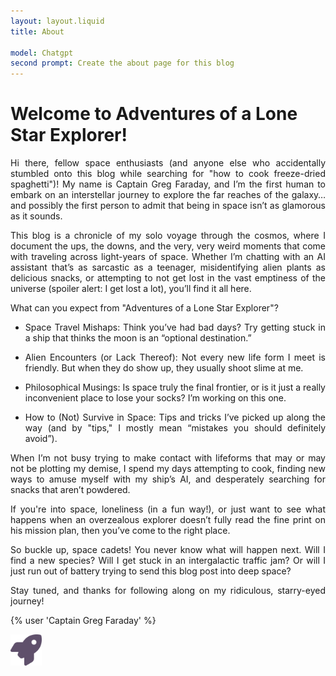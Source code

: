 ```yaml
---
layout: layout.liquid
title: About

model: Chatgpt
second prompt: Create the about page for this blog
---
```


# Welcome to **Adventures of a Lone Star Explorer**!

<div style="text-align: justify">
Hi there, fellow space enthusiasts (and anyone else who accidentally stumbled onto this blog while searching for "how to cook freeze-dried spaghetti")! My name is Captain Greg Faraday, and I’m the first human to embark on an interstellar journey to explore the far reaches of the galaxy…and possibly the first person to admit that being in space isn’t as glamorous as it sounds.

This blog is a chronicle of my solo voyage through the cosmos, where I document the ups, the downs, and the very, very weird moments that come with traveling across light-years of space. Whether I’m chatting with an AI assistant that’s as sarcastic as a teenager, misidentifying alien plants as delicious snacks, or attempting to not get lost in the vast emptiness of the universe (spoiler alert: I get lost a lot), you’ll find it all here.

What can you expect from "Adventures of a Lone Star Explorer"?
- Space Travel Mishaps: Think you’ve had bad days? Try getting stuck in a ship that thinks the moon is an “optional destination.”

- Alien Encounters (or Lack Thereof): Not every new life form I meet is friendly. But when they do show up, they usually shoot slime at me.

- Philosophical Musings: Is space truly the final frontier, or is it just a really inconvenient place to lose your socks? I’m working on this one.

- How to (Not) Survive in Space: Tips and tricks I’ve picked up along the way (and by "tips," I mostly mean “mistakes you should definitely avoid”).

When I’m not busy trying to make contact with lifeforms that may or may not be plotting my demise, I spend my days attempting to cook, finding new ways to amuse myself with my ship’s AI, and desperately searching for snacks that aren’t powdered.

If you're into space, loneliness (in a fun way!), or just want to see what happens when an overzealous explorer doesn’t fully read the fine print on his mission plan, then you’ve come to the right place.

So buckle up, space cadets! You never know what will happen next. Will I find a new species? Will I get stuck in an intergalactic traffic jam? Or will I just run out of battery trying to send this blog post into deep space?

Stay tuned, and thanks for following along on my ridiculous, starry-eyed journey!
</div>

{% user 'Captain Greg Faraday' %}

<img class="about" alt="rocket" src="/images/rocket-solid.svg" width="50" />
